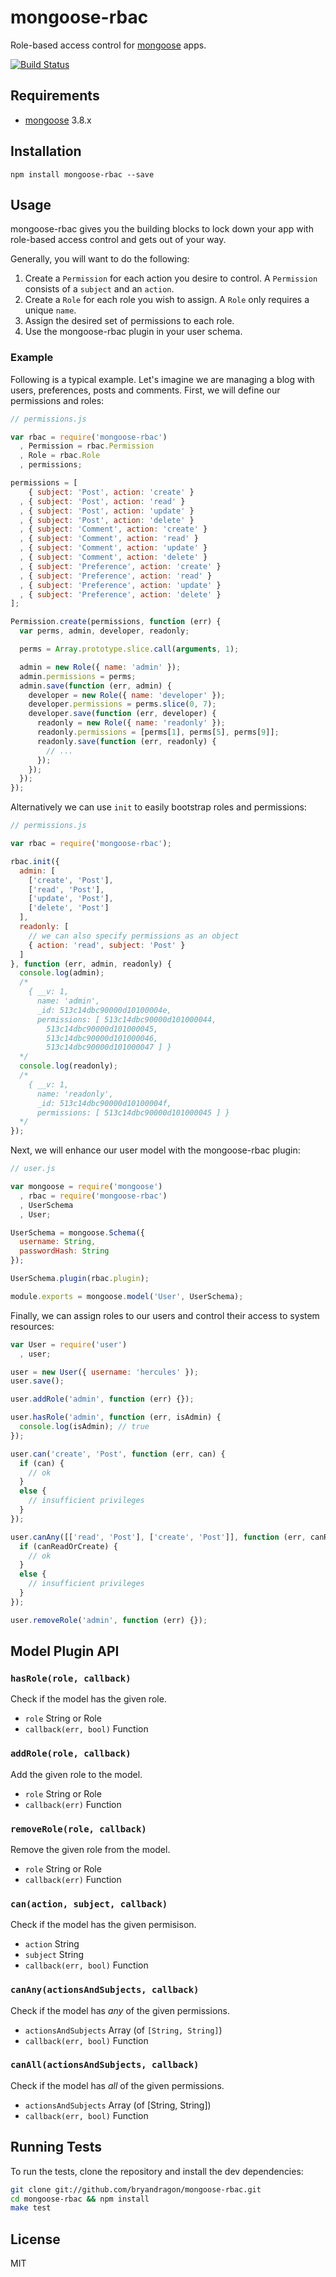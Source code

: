 # mongoose-rbac

Role-based access control for [mongoose](http://mongoosejs.com) apps.

[![Build Status](https://secure.travis-ci.org/bryandragon/mongoose-rbac.png)](http://travis-ci.org/bryandragon/mongoose-rbac)

## Requirements

* [mongoose](https://github.com/learnboost/mongoose/) 3.8.x

## Installation

```
npm install mongoose-rbac --save
```

## Usage

mongoose-rbac gives you the building blocks to lock down your app with role-based access control and gets out of your way.

Generally, you will want to do the following:

1. Create a `Permission` for each action you desire to control. A `Permission` consists of a `subject` and an `action`.
2. Create a `Role` for each role you wish to assign. A `Role` only requires a unique `name`.
3. Assign the desired set of permissions to each role.
4. Use the mongoose-rbac plugin in your user schema.

### Example

Following is a typical example. Let's imagine we are managing a blog with users, preferences, posts and comments. First, we will define our permissions and roles:

```javascript
// permissions.js

var rbac = require('mongoose-rbac')
  , Permission = rbac.Permission
  , Role = rbac.Role
  , permissions;

permissions = [
    { subject: 'Post', action: 'create' }
  , { subject: 'Post', action: 'read' }
  , { subject: 'Post', action: 'update' }
  , { subject: 'Post', action: 'delete' }
  , { subject: 'Comment', action: 'create' }
  , { subject: 'Comment', action: 'read' }
  , { subject: 'Comment', action: 'update' }
  , { subject: 'Comment', action: 'delete' }
  , { subject: 'Preference', action: 'create' }
  , { subject: 'Preference', action: 'read' }
  , { subject: 'Preference', action: 'update' }
  , { subject: 'Preference', action: 'delete' }
];

Permission.create(permissions, function (err) {
  var perms, admin, developer, readonly;

  perms = Array.prototype.slice.call(arguments, 1);

  admin = new Role({ name: 'admin' });
  admin.permissions = perms;
  admin.save(function (err, admin) {
    developer = new Role({ name: 'developer' });
    developer.permissions = perms.slice(0, 7);
    developer.save(function (err, developer) {
      readonly = new Role({ name: 'readonly' });
      readonly.permissions = [perms[1], perms[5], perms[9]];
      readonly.save(function (err, readonly) {
        // ...
      });
    });
  });
});
```

Alternatively we can use `init` to easily bootstrap roles and permissions:

```javascript
// permissions.js

var rbac = require('mongoose-rbac');

rbac.init({
  admin: [
    ['create', 'Post'],
    ['read', 'Post'],
    ['update', 'Post'],
    ['delete', 'Post']
  ],
  readonly: [
    // we can also specify permissions as an object
    { action: 'read', subject: 'Post' }
  ]
}, function (err, admin, readonly) {
  console.log(admin);
  /*
    { __v: 1,
      name: 'admin',
      _id: 513c14dbc90000d10100004e,
      permissions: [ 513c14dbc90000d101000044,
        513c14dbc90000d101000045,
        513c14dbc90000d101000046,
        513c14dbc90000d101000047 ] }
  */
  console.log(readonly);
  /*
    { __v: 1,
      name: 'readonly',
      _id: 513c14dbc90000d10100004f,
      permissions: [ 513c14dbc90000d101000045 ] }
  */
});
```

Next, we will enhance our user model with the mongoose-rbac plugin:

```javascript
// user.js

var mongoose = require('mongoose')
  , rbac = require('mongoose-rbac')
  , UserSchema
  , User;

UserSchema = mongoose.Schema({
  username: String,
  passwordHash: String
});

UserSchema.plugin(rbac.plugin);

module.exports = mongoose.model('User', UserSchema);
```

Finally, we can assign roles to our users and control their access to system resources:

```javascript
var User = require('user')
  , user;

user = new User({ username: 'hercules' });
user.save();

user.addRole('admin', function (err) {});

user.hasRole('admin', function (err, isAdmin) {
  console.log(isAdmin); // true
});

user.can('create', 'Post', function (err, can) {
  if (can) {
    // ok
  }
  else {
    // insufficient privileges
  }
});

user.canAny([['read', 'Post'], ['create', 'Post']], function (err, canReadOrCreate) {
  if (canReadOrCreate) {
    // ok
  }
  else {
    // insufficient privileges
  }
});

user.removeRole('admin', function (err) {});
```

## Model Plugin API

### `hasRole(role, callback)`

Check if the model has the given role.

* `role` String or Role
* `callback(err, bool)` Function

### `addRole(role, callback)`

Add the given role to the model.

* `role` String or Role
* `callback(err)` Function

### `removeRole(role, callback)`

Remove the given role from the model.

* `role` String or Role
* `callback(err)` Function

### `can(action, subject, callback)`

Check if the model has the given permisison.

* `action` String
* `subject` String
* `callback(err, bool)` Function

### `canAny(actionsAndSubjects, callback)`

Check if the model has _any_ of the given permissions.

* `actionsAndSubjects` Array (of `[String, String]`)
* `callback(err, bool)` Function

### `canAll(actionsAndSubjects, callback)`

Check if the model has _all_ of the given permissions.

* `actionsAndSubjects` Array (of [String, String])
* `callback(err, bool)` Function

## Running Tests

To run the tests, clone the repository and install the dev dependencies:

```bash
git clone git://github.com/bryandragon/mongoose-rbac.git
cd mongoose-rbac && npm install
make test
```

## License

MIT
